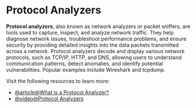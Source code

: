 # Protocol Analyzers

**Protocol analyzers**, also known as network analyzers or packet sniffers, are tools used to capture, inspect, and analyze network traffic. They help diagnose network issues, troubleshoot performance problems, and ensure security by providing detailed insights into the data packets transmitted across a network. Protocol analyzers decode and display various network protocols, such as TCP/IP, HTTP, and DNS, allowing users to understand communication patterns, detect anomalies, and identify potential vulnerabilities. Popular examples include Wireshark and tcpdump.

Visit the following resources to learn more:

- [@article@What is a Protocol Analyzer?](https://www.liveaction.com/glossary/protocol-analyzer/)
- [@video@Protocol Analyzers](https://www.youtube.com/watch?v=hTMhlB-o0Ow)